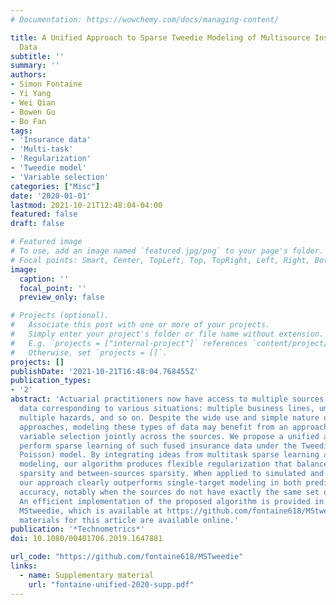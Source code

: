 ```yaml
---
# Documentation: https://wowchemy.com/docs/managing-content/

title: A Unified Approach to Sparse Tweedie Modeling of Multisource Insurance Claim
  Data
subtitle: ''
summary: ''
authors:
- Simon Fontaine
- Yi Yang
- Wei Qian
- Bowen Gu
- Bo Fan
tags:
- 'Insurance data'
- 'Multi-task'
- 'Regularization'
- 'Tweedie model'
- 'Variable selection'
categories: ["Misc"]
date: '2020-01-01'
lastmod: 2021-10-21T12:48:04-04:00
featured: false
draft: false

# Featured image
# To use, add an image named `featured.jpg/png` to your page's folder.
# Focal points: Smart, Center, TopLeft, Top, TopRight, Left, Right, BottomLeft, Bottom, BottomRight.
image:
  caption: ''
  focal_point: ''
  preview_only: false

# Projects (optional).
#   Associate this post with one or more of your projects.
#   Simply enter your project's folder or file name without extension.
#   E.g. `projects = ["internal-project"]` references `content/project/deep-learning/index.md`.
#   Otherwise, set `projects = []`.
projects: []
publishDate: '2021-10-21T16:48:04.768455Z'
publication_types:
- '2'
abstract: 'Actuarial practitioners now have access to multiple sources of insurance
  data corresponding to various situations: multiple business lines, umbrella coverage,
  multiple hazards, and so on. Despite the wide use and simple nature of single-target
  approaches, modeling these types of data may benefit from an approach performing
  variable selection jointly across the sources. We propose a unified algorithm to
  perform sparse learning of such fused insurance data under the Tweedie (compound
  Poisson) model. By integrating ideas from multitask sparse learning and sparse Tweedie
  modeling, our algorithm produces flexible regularization that balances predictor
  sparsity and between-sources sparsity. When applied to simulated and real data,
  our approach clearly outperforms single-target modeling in both prediction and selection
  accuracy, notably when the sources do not have exactly the same set of predictors.
  An efficient implementation of the proposed algorithm is provided in our R package
  MStweedie, which is available at https://github.com/fontaine618/MStweedie. Supplementary
  materials for this article are available online.'
publication: '*Technometrics*'
doi: 10.1080/00401706.2019.1647881

url_code: "https://github.com/fontaine618/MSTweedie"
links: 
  - name: Supplementary material
    url: "fontaine-unified-2020-supp.pdf"
---
```

